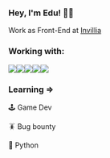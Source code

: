 ### Hey, I'm Edu! 🖖🏻
<p>Work as Front-End at <a href="https://invillia.com/global-growth-framework/" target="blank">Invillia</a></p>



### Working with:
<img src="https://img.shields.io/badge/JavaScript-F7DF1E?style=for-the-badge&logo=javascript&logoColor=black" /><img src="https://img.shields.io/badge/React-20232A?style=for-the-badge&logo=react&logoColor=61DAFBhttps://img.shields.io/badge/React-20232A?style=for-the-badge&logo=react&logoColor=61DAFB" /><img src="https://img.shields.io/badge/next.js-000000?style=for-the-badge&logo=nextdotjs&logoColor=white" /><img src="https://img.shields.io/badge/GraphQl-E10098?style=for-the-badge&logo=graphql&logoColor=white" /><img src="https://img.shields.io/badge/Apollo%20GraphQL-311C87?&style=for-the-badge&logo=Apollo%20GraphQL&logoColor=white" />
<br />

### Learning =>
<p>🕹 Game Dev</p>
<p>🪳 Bug bounty</p>
<p>🐍 Python</p>


